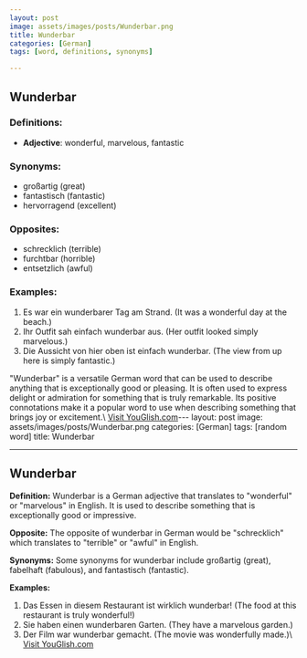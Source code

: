 ```yaml
---
layout: post
image: assets/images/posts/Wunderbar.png
title: Wunderbar
categories: [German]
tags: [word, definitions, synonyms]

---
```


## Wunderbar

### Definitions:

- **Adjective**: wonderful, marvelous, fantastic

### Synonyms:

- großartig (great)
- fantastisch (fantastic)
- hervorragend (excellent)

### Opposites:

- schrecklich (terrible)
- furchtbar (horrible)
- entsetzlich (awful)

### Examples:

1. Es war ein wunderbarer Tag am Strand. (It was a wonderful day at the beach.)
2. Ihr Outfit sah einfach wunderbar aus. (Her outfit looked simply marvelous.)
3. Die Aussicht von hier oben ist einfach wunderbar. (The view from up here is simply fantastic.) 

"Wunderbar" is a versatile German word that can be used to describe anything that is exceptionally good or pleasing. It is often used to express delight or admiration for something that is truly remarkable. Its positive connotations make it a popular word to use when describing something that brings joy or excitement.\ <a id="yg-widget-0" class="youglish-widget" data-query="Wunderbar" data-lang="german" data-components="8412" data-auto-start="0" data-bkg-color="theme_light" data-title="How%20to%20pronounce%20Wunderbar%20in%20German"  rel="nofollow" href="https://youglish.com">Visit YouGlish.com</a><script async src="https://youglish.com/public/emb/widget.js" charset="utf-8"></script>---
layout: post
image: assets/images/posts/Wunderbar.png
categories: [German]
tags: [random word]
title: Wunderbar

---

## Wunderbar

**Definition:**
Wunderbar is a German adjective that translates to "wonderful" or "marvelous" in English. It is used to describe something that is exceptionally good or impressive.

**Opposite:**
The opposite of wunderbar in German would be "schrecklich" which translates to "terrible" or "awful" in English. 

**Synonyms:**
Some synonyms for wunderbar include großartig (great), fabelhaft (fabulous), and fantastisch (fantastic).

**Examples:**
1. Das Essen in diesem Restaurant ist wirklich wunderbar! (The food at this restaurant is truly wonderful!)
2. Sie haben einen wunderbaren Garten. (They have a marvelous garden.)
3. Der Film war wunderbar gemacht. (The movie was wonderfully made.)\ <a id="yg-widget-0" class="youglish-widget" data-query="Wunderbar" data-lang="german" data-components="8412" data-auto-start="0" data-bkg-color="theme_light" data-title="How%20to%20pronounce%20Wunderbar%20in%20German"  rel="nofollow" href="https://youglish.com">Visit YouGlish.com</a><script async src="https://youglish.com/public/emb/widget.js" charset="utf-8"></script>